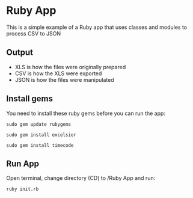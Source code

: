 Ruby App
=

This is a simple example of a Ruby app that uses classes and modules to process CSV to JSON

Output
-
- XLS is how the files were originally prepared
- CSV is how the XLS were exported
- JSON is how the files were manipulated


Install gems
-
You need to install these ruby gems before you can run the app:
```
sudo gem update rubygems
```

```
sudo gem install excelsior
```

```
sudo gem install timecode
```

Run App
-
Open terminal, change directory (CD) to /Ruby App and run:
```
ruby init.rb
```
